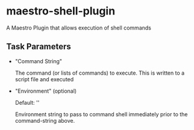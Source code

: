maestro-shell-plugin
====================

A Maestro Plugin that allows execution of shell commands

Task Parameters
---------------

* "Command String"

  The command (or lists of commands) to execute.  This is written to a script file and executed

* "Environment" (optional)

  Default: ''
  
  Environment string to pass to command shell immediately prior to the command-string above.
